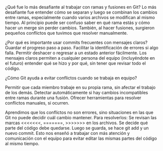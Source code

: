 ¿Qué fue lo más desafiante al trabajar con ramas y fusiones en Git?
Lo más desafiante fue entender cómo se separan y luego se combinan los cambios entre ramas, especialmente cuando varios
archivos se modifican al mismo tiempo. Al principio puede ser confuso saber en qué rama estás y cómo hacer un merge sin 
perder cambios. También, al hacer fusiones, surgieron pequeños conflictos que tuvimos que resolver manualmente.

¿Por qué es importante usar commits frecuentes con mensajes claros?
Guardar el progreso paso a paso.
Facilitar la identificación de errores si algo falla.
Permitir deshacer o regresar a un estado anterior fácilmente.
Los mensajes claros permiten a cualquier persona del equipo (incluyéndote en el futuro) entender qué se hizo y por qué, sin tener que revisar todo el código.

¿Cómo Git ayuda a evitar conflictos cuando se trabaja en equipo?

Permitir que cada miembro trabaje en su propia rama, sin afectar el trabajo de los demás.
Detectar automáticamente si hay cambios incompatibles entre ramas durante una fusión.
Ofrecer herramientas para resolver conflictos manuales, si ocurren.

Aprendimos que los conflictos no son errores, sino situaciones en las que Git no puede decidir cuál cambio mantener. Para resolverlos:
Se revisan las marcas <<<<<<<, =======, >>>>>>> en los archivos.
Se decide qué parte del código debe quedarse.
Luego se guarda, se hace git add y un nuevo commit.
Esto nos enseñó a trabajar con más atención y comunicación con el equipo para evitar editar las mismas partes del código al mismo tiempo.
